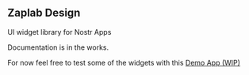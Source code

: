 <!--
This README describes the package. If you publish this package to pub.dev,
this README's contents appear on the landing page for your package.

For information about how to write a good package README, see the guide for
[writing package pages](https://dart.dev/tools/pub/writing-package-pages).

For general information about developing packages, see the Dart guide for
[creating packages](https://dart.dev/guides/libraries/create-packages)
and the Flutter guide for
[developing packages and plugins](https://flutter.dev/to/develop-packages).
-->


## Zaplab Design

UI widget library for Nostr Apps

Documentation is in the works. 

For now feel free to test some of the widgets with this [Demo App (WIP)](https://github.com/nielliesmons/zaplab_design/demo_app/app-release.apk)
